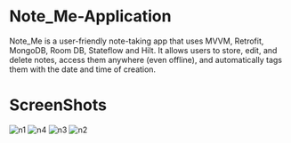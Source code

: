 # Note_Me-Application
Note_Me is a user-friendly note-taking app that uses MVVM, Retrofit, MongoDB, Room DB, Stateflow and Hilt. It allows users to store, edit, and delete notes, access them anywhere (even offline), and automatically tags them with the date and time of creation.


# ScreenShots

![n1](https://github.com/Ismail-AD/Note_Me-Application/assets/99780212/48b26291-48ec-494c-9b4c-3d3a40a47934)
![n4](https://github.com/Ismail-AD/Note_Me-Application/assets/99780212/3d0cdeb5-2524-4b5e-af84-e8c815d79dca)
![n3](https://github.com/Ismail-AD/Note_Me-Application/assets/99780212/5c63506e-9064-46e6-8bdd-a0e9d242ee17)
![n2](https://github.com/Ismail-AD/Note_Me-Application/assets/99780212/7a5285b7-9e5e-48dd-8509-b12aa6dea6a4)
